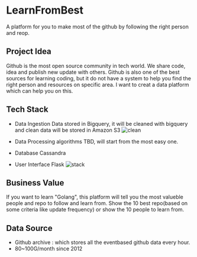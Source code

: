 # LearnFromBest
A platform for you to make most of the github by following the right person and reop.

## Project Idea
Github is the most open source community in tech world. We share code, idea and publish new update with others.
Github is also one of the best sources for learning coding, but it do not have a system to help you find the right person and resources on specific area.
I want to creat a data platform which can help you on this.


## Tech Stack 
* Data Ingestion
Data stored in Bigquery, it will be cleaned with bigquery and clean data will be stored in Amazon S3
![clean](https://raw.githubusercontent.com/Catherinesdataanalytics/LearnFromBest/blob/master/pics/bigquery.png)

* Data Processing 
algorithms TBD, will start from the most easy one.

* Database
Cassandra

* User Interface 
Flask
![stack](https://raw.githubusercontent.com/Catherinesdataanalytics/LearnFromBest/tree/master/pics/flow.png)


## Business Value
If you want to learn "Golang", this platform will tell you the most valueble people and repo to follow and learn from.
Show the 10 best repo(based on some criteria like update frequency) or show the 10 people to learn from.

## Data Source
* Github archive : which stores all the eventbased github data every hour.
* 80~100G/month since 2012

## 

